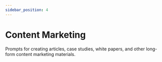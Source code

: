 ```yaml
---
sidebar_position: 4
---
```


# Content Marketing

Prompts for creating articles, case studies, white papers, and other long-form content marketing materials.
